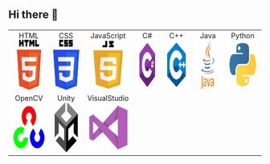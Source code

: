 ## Hi there 👋

<table>
  <tr>
    <td align="center">HTML<br><img src="https://github.com/Anegm-exe/Anegm-exe/blob/main/HTML.png" style="height: 100px; width: auto;" /></td>
    <td align="center">CSS<br><img src="https://github.com/Anegm-exe/Anegm-exe/blob/main/CSS.png" style="height: 100px; width: auto;" /></td>
    <td align="center">JavaScript<br><img src="https://github.com/Anegm-exe/Anegm-exe/blob/main/JS.png" style="height: 100px; width: auto;" /></td>
    <td align="center">C#<br><img src="https://github.com/Anegm-exe/Anegm-exe/blob/main/C%23.png" style="height: 100px; width: auto;" /></td>
    <td align="center">C++<br><img src="https://github.com/Anegm-exe/Anegm-exe/blob/main/C%2B%2B.png" style="height: 100px; width: auto;" /></td>
    <td align="center">Java<br><img src="https://github.com/Anegm-exe/Anegm-exe/blob/main/JAVA.png" style="height: 100px; width: auto;" /></td>
    <td align="center">Python<br><img src="https://github.com/Anegm-exe/Anegm-exe/blob/main/Python.png" style="height: 100px; width: auto;" /></td>
  </tr>
  <tr>
    <td align="center">OpenCV<br><img src="https://github.com/Anegm-exe/Anegm-exe/blob/main/OpenCV.png" style="height: 100px; width: auto;" /></td>
    <td align="center">Unity<br><img src="https://github.com/Anegm-exe/Anegm-exe/blob/main/Unity.png" style="height: 100px; width: auto;" /></td>
    <td align="center">VisualStudio<br><img src="https://github.com/Anegm-exe/Anegm-exe/blob/main/VisualStudio.png" style="height: 100px; width: auto;" /></td>
  </tr>
</table>




<!--
open cv


- 🔭 I’m currently working on ...
- 🌱 I’m currently learning ...
- 👯 I’m looking to collaborate on ...
- 🤔 I’m looking for help with ...
- 💬 Ask me about ...
- 📫 How to reach me: ...
- 😄 Pronouns: ...
- ⚡ Fun fact: ...
-->
